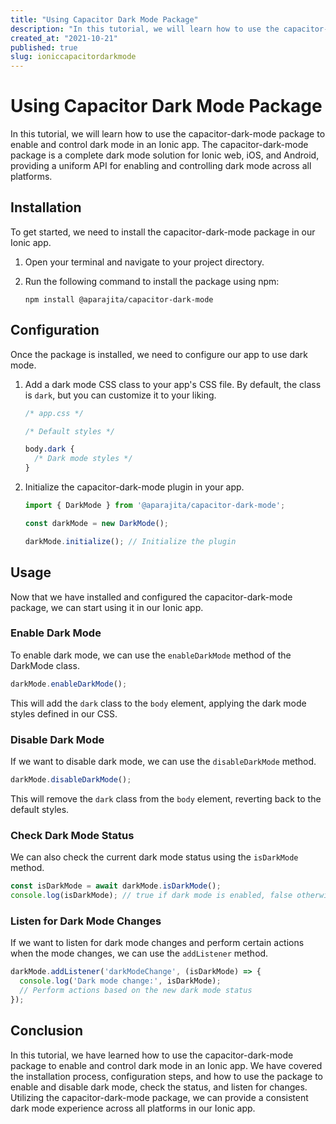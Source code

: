 ```yaml
---
title: "Using Capacitor Dark Mode Package"
description: "In this tutorial, we will learn how to use the capacitor-dark-mode package to enable and control dark mode in an Ionic app."
created_at: "2021-10-21"
published: true
slug: ioniccapacitordarkmode
---
```


# Using Capacitor Dark Mode Package

In this tutorial, we will learn how to use the capacitor-dark-mode package to enable and control dark mode in an Ionic app. The capacitor-dark-mode package is a complete dark mode solution for Ionic web, iOS, and Android, providing a uniform API for enabling and controlling dark mode across all platforms.

## Installation

To get started, we need to install the capacitor-dark-mode package in our Ionic app. 

1. Open your terminal and navigate to your project directory.

2. Run the following command to install the package using npm:

   ```
   npm install @aparajita/capacitor-dark-mode
   ```

## Configuration

Once the package is installed, we need to configure our app to use dark mode.

1. Add a dark mode CSS class to your app's CSS file. By default, the class is `dark`, but you can customize it to your liking.

   ```css
   /* app.css */
   
   /* Default styles */
   
   body.dark {
     /* Dark mode styles */
   }
   ```

2. Initialize the capacitor-dark-mode plugin in your app. 

   ```typescript
   import { DarkMode } from '@aparajita/capacitor-dark-mode';
   
   const darkMode = new DarkMode();
   
   darkMode.initialize(); // Initialize the plugin
   ```

## Usage

Now that we have installed and configured the capacitor-dark-mode package, we can start using it in our Ionic app.

### Enable Dark Mode

To enable dark mode, we can use the `enableDarkMode` method of the DarkMode class.

```typescript
darkMode.enableDarkMode();
```

This will add the `dark` class to the `body` element, applying the dark mode styles defined in our CSS.

### Disable Dark Mode

If we want to disable dark mode, we can use the `disableDarkMode` method.

```typescript
darkMode.disableDarkMode();
```

This will remove the `dark` class from the `body` element, reverting back to the default styles.

### Check Dark Mode Status

We can also check the current dark mode status using the `isDarkMode` method.

```typescript
const isDarkMode = await darkMode.isDarkMode();
console.log(isDarkMode); // true if dark mode is enabled, false otherwise
```

### Listen for Dark Mode Changes

If we want to listen for dark mode changes and perform certain actions when the mode changes, we can use the `addListener` method.

```typescript
darkMode.addListener('darkModeChange', (isDarkMode) => {
  console.log('Dark mode change:', isDarkMode);
  // Perform actions based on the new dark mode status
});
```

## Conclusion

In this tutorial, we have learned how to use the capacitor-dark-mode package to enable and control dark mode in an Ionic app. We have covered the installation process, configuration steps, and how to use the package to enable and disable dark mode, check the status, and listen for changes. Utilizing the capacitor-dark-mode package, we can provide a consistent dark mode experience across all platforms in our Ionic app.